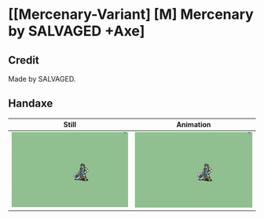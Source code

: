 # [\[Mercenary-Variant\] \[M\] Mercenary by SALVAGED +Axe]

## Credit

Made by SALVAGED.
	
## Handaxe

| Still | Animation |
| :---: | :-------: |
| ![Handaxe still](./Handaxe_000.png) | ![Handaxe animation](./Handaxe.gif) |
